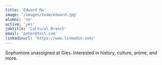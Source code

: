 ```yaml
---
title: 'Edward Ma'
image: '/images/team/edward.jpg'
alumni: 'no'
active: 'yes'
jobtitle: 'Cultural Branch'
email: 'peter@test.com'
linkedinurl: 'https://www.linkedin.com/'
---
```


Sophomore unassigned at Gies. Interested in history, culture, anime, and more.

